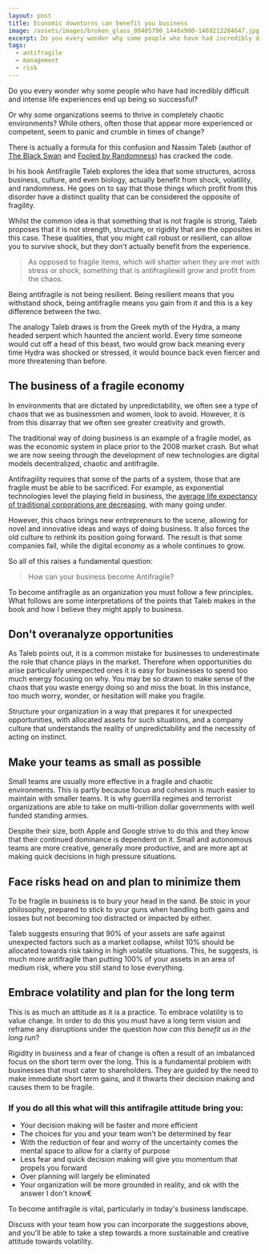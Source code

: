```yaml
---
layout: post
title: Economic downturns can benefit you business
image: /assets/images/broken_glass_00405790_1440x900-1469212284647.jpg
excerpt: Do you every wonder why some people who have had incredibly difficult and intense life experiences end up being so successful?
tags:
  - antifragile
  - management
  - risk
---
```


Do you every wonder why some people who have had incredibly difficult and intense life experiences end up being so successful?

Or why some organizations seems to thrive in completely chaotic environments? While others, often those that appear more experienced or competent, seem to panic and crumble in times of change?

There is actually a formula for this confusion and Nassim Taleb (author of [The Black Swan](http://www.amazon.com/The-Black-Swan-Improbable-Robustness/dp/081297381X) and [Fooled by Randomness](http://www.amazon.com/gp/product/0812975219/ref=pd_lpo_sbs_dp_ss_1?pf_rd_p=1944687682&amp;pf_rd_s=lpo-top-stripe-1&amp;pf_rd_t=201&amp;pf_rd_i=081297381X&amp;pf_rd_m=ATVPDKIKX0DER&amp;pf_rd_r=1W3H4P82EJTEY0SA36Q9)) has cracked the code.

In his book Antifragile Taleb explores the idea that some structures, across business, culture, and even biology, actually benefit from shock, volatility, and randomness. He goes on to say that those things which profit from this disorder have a distinct quality that can be considered the opposite of fragility.

Whilst the common idea is that something that is not fragile is strong, Taleb proposes that it is not strength, structure, or rigidity that are the opposites in this case. These qualities, that you might call robust or resilient, can allow you to survive shock, but they don't actually benefit from the experience.

> As opposed to fragile items, which will shatter when they are met with stress or shock, something that is antifragilewill grow and profit from the chaos.

Being antifragile is not being resilient. Being resilient means that you withstand shock, being antifragile means you gain from it  and this is a key difference between the two.

The analogy Taleb draws is from the Greek myth of the Hydra, a many headed serpent which haunted the ancient world. Every time someone would cut off a head of this beast, two would grow back meaning every time Hydra was shocked or stressed, it would bounce back even fiercer and more threatening than before.

## The business of a fragile economy

In environments that are dictated by unpredictability, we often see a type of chaos that we as businessmen and women, look to avoid. However, it is from this disarray that we often see greater creativity and growth.

The traditional way of doing business is an example of a fragile model, as was the economic system in place prior to the 2008 market crash. But what we are now seeing through the development of new technologies are digital models  decentralized, chaotic and antifragile.

Antifragility requires that some of the parts of a system, those that are fragile must be able to be sacrificed. For example, as exponential technologies level the playing field in business, the [average life expectancy of traditional corporations are decreasing](https://www.aei.org/publication/fortune-500-firms-in-1955-vs-2014-89-are-gone-and-were-all-better-off-because-of-that-dynamic-creative-destruction), with many going under.

However, this chaos brings new entrepreneurs to the scene, allowing for novel and innovative ideas and ways of doing business. It also forces the old culture to rethink its position going forward. The result is that some companies fail, while the digital economy as a whole continues to grow.

So all of this raises a fundamental question:

> How can your business become Antifragile?

To become antifragile as an organization you must follow a few principles. What follows are some interpretations of the points that Taleb makes in the book and how I believe they might apply to business.

## Don't overanalyze opportunities
As Taleb points out, it is a common mistake for businesses to underestimate the role that chance plays in the market. Therefore when opportunities do arise  particularly unexpected ones  it is easy for businesses to spend too much energy focusing on why. You may be so drawn to make sense of the chaos that you waste energy doing so and miss the boat. In this instance, too much worry, wonder, or hesitation will make you fragile.

Structure your organization in a way that prepares it for unexpected opportunities, with allocated assets for such situations, and a company culture that understands the reality of unpredictability and the necessity of acting on instinct.


## Make your teams as small as possible

Small teams are usually more effective in a fragile and chaotic environments. This is partly because focus and cohesion is much easier to maintain with smaller teams. It is why guerrilla regimes and terrorist organizations are able to take on multi-trillion dollar governments with well funded standing armies.

Despite their size, both Apple and Google strive to do this and they know that their continued dominance is dependent on it. Small and autonomous teams are more creative, generally more productive, and are more apt at making quick decisions in high pressure situations.



## Face risks head on and plan to minimize them

To be fragile in business is to bury your head in the sand. Be stoic in your philosophy, prepared to stick to your guns when handling both gains and losses  but not becoming too distracted or impacted by either.

Taleb suggests ensuring that 90% of your assets are safe against unexpected factors such as a market collapse, whilst 10% should be allocated towards risk taking in high volatile situations. This, he suggests, is much more antifragile than putting 100% of your assets in an area of medium risk, where you still stand to lose everything.


## Embrace volatility and plan for the long term

This is as much an attitude as it is a practice. To embrace volatility is to value change. In order to do this you must have a long term vision and reframe any disruptions under the question *how can this benefit us in the long run*?

Rigidity in business and a fear of change is often a result of an imbalanced focus on the short term over the long. This is a fundamental problem with businesses that must cater to shareholders. They are guided by the need to make immediate short term gains, and it thwarts their decision making and causes them to be fragile.


### If you do all this what will this antifragile attitude bring you:
* Your decision making will be faster and more efficient
* The choices for you and your team won't be determined by fear
* With the reduction of fear and worry of the uncertainty comes the mental space to allow for a clarity of purpose
* Less fear and quick decision making will give you momentum that propels you forward
* Over planning will largely be eliminated
* Your organization will be more grounded in reality, and ok with the answer I don't know€

To become antifragile is vital, particularly in today's business landscape.

Discuss with your team how you can incorporate the suggestions above, and you'll be able to take a step towards a more sustainable and creative attitude towards volatility.
